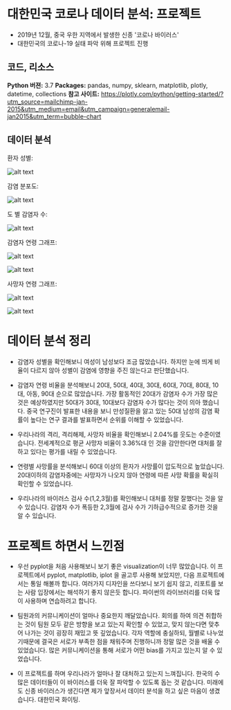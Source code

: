 #  대한민국 코로나 데이터 분석: 프로젝트

* 2019년 12월, 중국 우한 지역에서 발생한 신종 '코로나 바이러스'
* 대한민국의 코로나-19 실태 파악 위해 프로젝트 진행 



## 코드, 리소스

**Python 버젼:** 3.7
**Packages:** pandas, numpy, sklearn, matplotlib, plotly, datetime, collections
**참고 사이트:** https://plotly.com/python/getting-started/?utm_source=mailchimp-jan-2015&utm_medium=email&utm_campaign=generalemail-jan2015&utm_term=bubble-chart


## 데이터 분석


환자 성별:

![alt text](https://github.com/jaek1997/corona_analysis_proj/blob/master/gender_corona%20graph.png)

감염 분포도: 

![alt text](https://github.com/jaek1997/corona_analysis_proj/blob/master/corona_korea_map.png)

도 별 감염자 수: 

![alt text](https://github.com/jaek1997/corona_analysis_proj/blob/master/province_corona.png)

감염자 연령 그래프: 

![alt text](https://github.com/jaek1997/corona_analysis_proj/blob/master/infected_age.png)
 

![alt text](https://github.com/jaek1997/corona_analysis_proj/blob/master/rid_graph.png)


사망자 연령 그래프: 

![alt text](https://github.com/jaek1997/corona_analysis_proj/blob/master/age_decease.png)


 
![alt text](https://github.com/jaek1997/corona_analysis_proj/blob/master/jan_feb_march.png)


# 데이터 분석 정리 

* 감염자 성별을 확인해보니 여성이 남성보다 조금 많았습니다. 하지만 눈에 띄게 비율이 다르지 않아 성별이 감염에 영향을 주진 않는다고 판단했습니다. 

* 감염자 연령 비율을 분석해보니 20대, 50대, 40대, 30대, 60대, 70대, 80대, 10대, 아동, 90대 순으로 많았습니다. 가장 활동적인 20대가 감염자 수가 가장 많은 것은 예상하였지만 50대가 30대, 10대보다 감염자 수가 많다는 것이 의아 했습니다. 중국 연구진이 발표한 내용을 보니 만성질환을 앓고 있는 50대 남성의 감염 확률이 높다는 연구 결과를 발표하면서 순위를 이해할 수 있었습니다. 

* 우리나라의 격리, 격리해제, 사망자 비율을 확인해보니 2.04%를 웃도는 수준이였습니다. 전세계적으로 평균 사망자 비율이 3.36%대 인 것을 감안한다면 대처를 잘하고 있다는 평가를 내릴 수 있었습니다. 

* 연령별 사망률을 분석해보니 60대 이상의 환자가 사망률이 압도적으로 높았습니다. 20대이하의 감염자중에는 사망자가 나오지 않아 연령에 따른 사망 확률을 확실히 확인할 수 있었습니다.  

* 우리나라의 바이러스 검사 수(1,2,3월)를 확인해보니 대처를 정말 잘했다는 것을 알 수 있습니다. 감염자 수가 폭등한 2,3월에 검사 수가 기하급수적으로 증가한 것을 알 수 있습니다.  

# 프로젝트 하면서 느낀점

* 우선 pyplot을 처음 사용해보니 보기 좋은 visualization이 너무 많았습니다. 이 프로젝트에서 pyplot, matplotlib, iplot 을 골고루 사용해 보았지만, 다음 프로젝트에서는 통일 해볼까 합니다. 여러가지 디자인을 쓰다보니 보기 쉽지 않고, 리포트를 보는 사람 입장에서는 해석하기 좋지 않은듯 합니다. 파이썬의 라이브러리를 더욱 많이 사용하며 연습하려고 합니다. 

* 팀원과의 커뮤니케이션이 얼마나 중요한지 깨달았습니다. 회의를 하여 의견 취합하는 것이 팀원 모두 같은 방향을 보고 있는지 확인할 수 있었고, 맞지 않는다면 맞추어 나가는 것이 굉장히 재밌고 뜻 깊었습니다. 각자 역할에 충실하되, 월별로 나누었기때문에 결국은 서로가 부족한 점을 채워주며 진행하니까 정말 많은 것을 배울 수 있었습니다. 많은 커뮤니케이션을 통해 서로가 어떤 bias를 가지고 있는지 알 수 있었습니다. 

* 이 프로젝트를 하며 우리나라가 얼마나 잘 대처하고 있는지 느껴집니다. 한국의 수많은 데이터들이 이 바이러스를 더욱 잘 파악할 수 있도록 돕는 것 같습니다. 미래에도 신종 바이러스가 생긴다면 제가 앞장서서 데이터 분석을 하고 싶은 마음이 생겼습니다. 대한민국 화이팅. 
